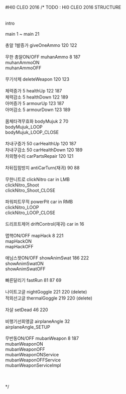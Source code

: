 #HI0 CLEO 2016
/* TODO : HI0 CLEO 2016 STRUCTURE<br><br>
<br>
intro<br>
    <br>
    main 1 ~ main 21<br>
    <br>
        총알 1발증가     giveOneAmmo      120 122<br>        
        무한 총알ON/OFF	 muhanAmmo        8 187<br>
                         muhanAmmoON<br>
                         muhanAmmoOFF<br>
        <br>
        무기삭제	     deleteWeapon     120 123<br>
        <br>
        체력증가 5	     healthUp         122 187<br>
        체력감소 5  	 healthDown       122 189<br>
        아머증가 5	     armourUp         123 187<br>
        아머감소 5 	     armourDown       123 189<br>
        <br>
        몸체타격무효화	 bodyMujuk        2 70<br>
                         bodyMujuk_LOOP<br>
                         bodyMujuk_LOOP_CLOSE<br>
        <br> 
        차내구증가 50    carHealthUp      120 187<br>
        차내구감소 50	 carHealthDown    120 189<br>
        차외형수리       carPartsRepair   120 121 <br>
        <br>
        차뒤집힘방지 	 antiCarTurn(재귀) 90 88<br>
        <br>
        무한니트로	     clickNitro      car in LMB<br>
                         clickNitro_Shoot<br>
                         clickNitro_Shoot_CLOSE<br>
        <br>
        파워피트무적	 powerPit        car in RMB<br>
                         clickNitro_LOOP<br>
                         clickNitro_LOOP_CLOSE<br>
                         <br>
        드리프트제어	 driftControl(재귀) car in 16<br>
         <br>
        맵핵ON/OFF	     mapHack         8 221<br>
                	     mapHackON<br>
                	     mapHackOFF<br>
        <br>
        애님스왓ON/OFF   showAnimSwat    186 222<br>
                         showAnimSwatON<br>
                         showAnimSwatOFF<br>
                         <br>
        빠른달리기       fastRun         81 87 69<br>
        <br>
        나이트고글       nightGoggle     221 220 (delete)<br>
        적외선고글       thermalGoggle   219 220 (delete)<br>
        <br>
        자살             setDead         46  220<br>
        <br>
        비행기선회앵글   airplaneAngle   32<br>
                         airplaneAngle_SETUP<br>
                         <br>
        무반동ON/OFF     mubanWeapon     8 187<br>
                         mubanWeaponON<br>
                         mubanWeaponOFF<br>
                         mubanWeaponONService<br>
                         mubanWeaponOFFService<br>
                         mubanWeaponServiceImpl           <br>      
                             <br>
                                   <br>
*/
